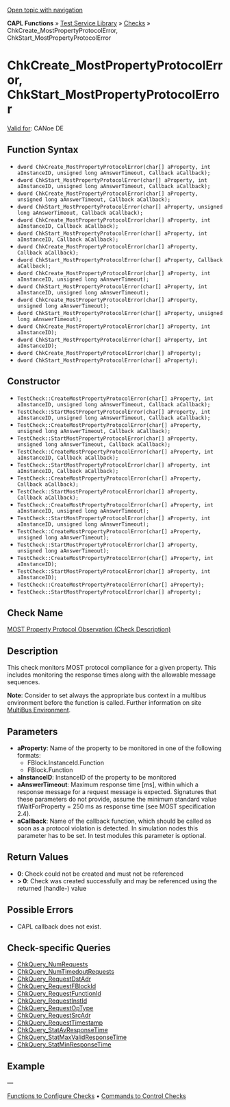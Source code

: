 [Open topic with navigation](../../../../../CANoeDEFamily.htm#Topics/CAPLFunctions/Test/Functions/CAPLfunctionChkCreateMostPropertyProtocolError.md)

**CAPL Functions** » [Test Service Library](../CAPLfunctionsTSLOverview.md) » [Checks](../CAPLfunctionsTSLCheckOverview.md) » ChkCreate_MostPropertyProtocolError, ChkStart_MostPropertyProtocolError

# ChkCreate_MostPropertyProtocolError, ChkStart_MostPropertyProtocolError

[Valid for](../../../Shared/FeatureAvailability.md):  CANoe DE

## Function Syntax

- `dword ChkCreate_MostPropertyProtocolError(char[] aProperty, int aInstanceID, unsigned long aAnswerTimeout, Callback aCallback);`
- `dword ChkStart_MostPropertyProtocolError(char[] aProperty, int aInstanceID, unsigned long aAnswerTimeout, Callback aCallback);`
- `dword ChkCreate_MostPropertyProtocolError(char[] aProperty, unsigned long aAnswerTimeout, Callback aCallback);`
- `dword ChkStart_MostPropertyProtocolError(char[] aProperty, unsigned long aAnswerTimeout, Callback aCallback);`
- `dword ChkCreate_MostPropertyProtocolError(char[] aProperty, int aInstanceID, Callback aCallback);`
- `dword ChkStart_MostPropertyProtocolError(char[] aProperty, int aInstanceID, Callback aCallback);`
- `dword ChkCreate_MostPropertyProtocolError(char[] aProperty, Callback aCallback);`
- `dword ChkStart_MostPropertyProtocolError(char[] aProperty, Callback aCallback);`
- `dword ChkCreate_MostPropertyProtocolError(char[] aProperty, int aInstanceID, unsigned long aAnswerTimeout);`
- `dword ChkStart_MostPropertyProtocolError(char[] aProperty, int aInstanceID, unsigned long aAnswerTimeout);`
- `dword ChkCreate_MostPropertyProtocolError(char[] aProperty, unsigned long aAnswerTimeout);`
- `dword ChkStart_MostPropertyProtocolError(char[] aProperty, unsigned long aAnswerTimeout);`
- `dword ChkCreate_MostPropertyProtocolError(char[] aProperty, int aInstanceID);`
- `dword ChkStart_MostPropertyProtocolError(char[] aProperty, int aInstanceID);`
- `dword ChkCreate_MostPropertyProtocolError(char[] aProperty);`
- `dword ChkStart_MostPropertyProtocolError(char[] aProperty);`

## Constructor

- `TestCheck::CreateMostPropertyProtocolError(char[] aProperty, int aInstanceID, unsigned long aAnswerTimeout, Callback aCallback);`
- `TestCheck::StartMostPropertyProtocolError(char[] aProperty, int aInstanceID, unsigned long aAnswerTimeout, Callback aCallback);`
- `TestCheck::CreateMostPropertyProtocolError(char[] aProperty, unsigned long aAnswerTimeout, Callback aCallback);`
- `TestCheck::StartMostPropertyProtocolError(char[] aProperty, unsigned long aAnswerTimeout, Callback aCallback);`
- `TestCheck::CreateMostPropertyProtocolError(char[] aProperty, int aInstanceID, Callback aCallback);`
- `TestCheck::StartMostPropertyProtocolError(char[] aProperty, int aInstanceID, Callback aCallback);`
- `TestCheck::CreateMostPropertyProtocolError(char[] aProperty, Callback aCallback);`
- `TestCheck::StartMostPropertyProtocolError(char[] aProperty, Callback aCallback);`
- `TestCheck::CreateMostPropertyProtocolError(char[] aProperty, int aInstanceID, unsigned long aAnswerTimeout);`
- `TestCheck::StartMostPropertyProtocolError(char[] aProperty, int aInstanceID, unsigned long aAnswerTimeout);`
- `TestCheck::CreateMostPropertyProtocolError(char[] aProperty, unsigned long aAnswerTimeout);`
- `TestCheck::StartMostPropertyProtocolError(char[] aProperty, unsigned long aAnswerTimeout);`
- `TestCheck::CreateMostPropertyProtocolError(char[] aProperty, int aInstanceID);`
- `TestCheck::StartMostPropertyProtocolError(char[] aProperty, int aInstanceID);`
- `TestCheck::CreateMostPropertyProtocolError(char[] aProperty);`
- `TestCheck::StartMostPropertyProtocolError(char[] aProperty);`

## Check Name

[MOST Property Protocol Observation (Check Description)](../../../TestCommands/CheckDescriptions/CDMOSTPropertyProtocolObservation.md)

## Description

This check monitors MOST protocol compliance for a given property. This includes monitoring the response times along with the allowable message sequences.

**Note**: Consider to set always the appropriate bus context in a multibus environment before the function is called. Further information on site [MultiBus Environment](../../../Shared/CAPL/General/TestMultiBusEnvironment.md).

## Parameters

- **aProperty**: Name of the property to be monitored in one of the following formats:
  - FBlock.InstanceId.Function
  - FBlock.Function
- **aInstanceID**: InstanceID of the property to be monitored
- **aAnswerTimeout**: Maximum response time [ms], within which a response message for a request message is expected. Signatures that these parameters do not provide, assume the minimum standard value tWaitForProperty = 250 ms as response time (see MOST specification 2.4).
- **aCallback**: Name of the callback function, which should be called as soon as a protocol violation is detected. In simulation nodes this parameter has to be set. In test modules this parameter is optional.

## Return Values

- **0**: Check could not be created and must not be referenced
- **> 0**: Check was created successfully and may be referenced using the returned (handle-) value

## Possible Errors

- CAPL callback does not exist.

## Check-specific Queries

- [ChkQuery_NumRequests](CAPLfunctionChkQueryNumRequests.md)
- [ChkQuery_NumTimedoutRequests](CAPLfunctionChkQueryNumTimedoutRequests.md)
- [ChkQuery_RequestDstAdr](CAPLfunctionChkQueryRequestDstAdr.md)
- [ChkQuery_RequestFBlockId](CAPLfunctionChkQueryRequestFBlockId.md)
- [ChkQuery_RequestFunctionId](CAPLfunctionChkQueryRequestFunctionId.md)
- [ChkQuery_RequestInstId](CAPLfunctionChkQueryRequestInstId.md)
- [ChkQuery_RequestOpType](CAPLfunctionChkQueryRequestOpType.md)
- [ChkQuery_RequestSrcAdr](CAPLfunctionChkQueryRequestSrcAdr.md)
- [ChkQuery_RequestTimestamp](CAPLfunctionChkQueryRequestTimestamp.md)
- [ChkQuery_StatAvResponseTime](CAPLfunctionChkQueryStatAvResponseTime.md)
- [ChkQuery_StatMaxValidResponseTime](CAPLfunctionChkQueryStatMaxValidResponseTime.md)
- [ChkQuery_StatMinResponseTime](CAPLfunctionChkQueryStatMinResponseTime.md)

## Example

—

[Functions to Configure Checks](../CAPLfunctionsTSLConfigurationFunctions.md) • [Commands to Control Checks](../CAPLfunctionsTSLCheckControlCommands.md)
